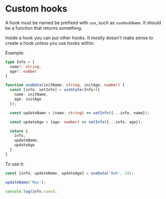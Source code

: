 # Custom hooks

A hook must be named be prefixed with `use`, such as `useHookName`. It should be a function that returns something.

Inside a hook you can put other hooks. It mostly doesn't make sense to create a hook unless you use hooks within.

Example:
```ts
type Info = {
  name?: string,
  age?: number
}

function useData(initName: string, initAge: number) {
  const [info, setInfo] = useState<Info>({
    name: initName,
    age: initAge
  });

  const updateName = (name: string) => setInfo({...info, name});

  const updateAge = (age: number) => setInfo({...info, age});

  return {
    info,
    updateName,
    updateAge
  }
}
```

To use it:
```ts
const {info, updateName, updateAge} = useData('Bob', 24);

updateName('Max');

console.log(info.name);
```
